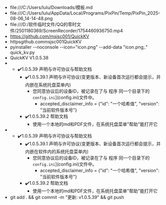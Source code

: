 - file:///C:/Users/lulu/Downloads/模板.md
- file:///C:/Users/lulu/AppData/Local/Programs/PixPin/Temp/PixPin_2025-08-06_14-14-48.png
- file:///D:/软件临时文件/QQ的零时文件/2501180369/ScreenRecorder/1754460936750.mp4
- https://github.com/msjsc001/QuickKV
- httpsgithub.commsjsc001QuickKV
- pyinstaller --noconsole --icon="icon.png" --add-data "icon.png;." quick_kv.py
- QuickKV V1.0.5.38
- - ✔️1.0.5.39 声明与许可协议与帮助文档
	- ✔️1.0.5.39.1 声明与许可协议(变更版本、新设备首次运行都会提示，并内嵌在系统托盘菜单内)
		- 您同意协议后的设备ID，被记录在了与 程序 同一个目录下的`config.ini`](config.ini)文件中。
			- accepted_disclaimer_info = {"id": "一个哈希值", "version": "当前软件版本号"}
	- ✔️1.0.5.39.2 帮助文档
		- 使用一个本地的md和PDF文件，在系统托盘菜单"帮助"能打开它
- - ✔️1.0.5.39 声明与许可协议与帮助文档
	- ✔️1.0.5.39.1 声明与许可协议(变更版本、新设备首次运行都会提示，并内嵌在软件内的系统托盘菜单内)
		- 您同意协议后的设备ID，被记录在了与 程序 同一个目录下的`config.ini`](config.ini)文件中。
			- accepted_disclaimer_info = {"id": "一个哈希值", "version": "当前软件版本号"}
	- ✔️1.0.5.39.2 帮助文档
		- 使用一个本地的md和PDF文件，在系统托盘菜单"帮助"能打开它
- git add . && git commit -m "更新: v1.0.5.39" && git push